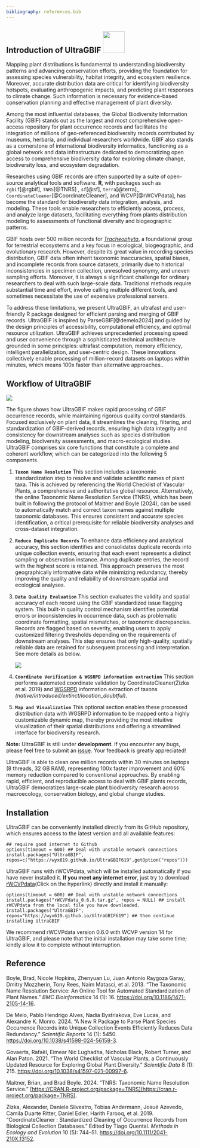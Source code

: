 ```yaml
---
bibliography: references.bib
---
```


## Introduction of **UltraGBIF** <img src="images/logo.png" style="width: 58px;"/>

Mapping plant distributions is fundamental to understanding biodiversity patterns and advancing conservation efforts, providing the foundation for assessing species vulnerability, habitat integrity, and ecosystem resilience. Moreover, accurate distribution data are critical for identifying biodiversity hotspots, evaluating anthropogenic impacts, and predicting plant responses to climate change. Such information is necessary for evidence-based conservation planning and effective management of plant diversity.

Among the most influential databases, the Global Biodiversity Information Facility (GBIF) stands out as the largest and most comprehensive open-access repository for plant occurrence records and facilitates the integration of millions of geo-referenced biodiversity records contributed by museums, herbaria, and individual researchers worldwide. GBIF also stands as a cornerstone of international biodiversity informatics, functioning as a global network and data infrastructure dedicated to democratizing open access to comprehensive biodiversity data for exploring climate change, biodiversity loss, and ecosystem degradation.

Researches using GBIF records are often supported by a suite of open-source analytical tools and software. **R**, with packages such as `rgbif`[@rgbif], `TNRS`[@TNRS] , `sf`[@sf], `terra`[@terra],, `CoordinateCleaner`[@CoordinateCleaner], and WCVP[@rWCVPdata], has become the standard for biodiversity data integration, analysis, and modeling. These tools enable researchers to efficiently access, process, and analyze large datasets, facilitating everything from plants distribution modeling to assessments of functional diversity and biogeographic patterns.

GBIF hosts over 500 million records for [*Tracheophyta*](https://www.gbif.org/occurrence/search?taxon_key=7707728&occurrence_status=present), a foundational group for terrestrial ecosystems and a key focus in ecological, biogeographic, and evolutionary research. However, despite its great value in recording species distribution, GBIF data often inherit taxonomic inaccuracies, spatial biases, and incomplete records from source datasets, primarily due to historical inconsistencies in specimen collection, unresolved synonymy, and uneven sampling efforts. Moreover, it is always a significant challenge for ordinary researchers to deal with such large-scale data. Traditional methods require substantial time and effort, involve calling multiple different tools, and sometimes necessitate the use of expensive professional servers.

To address these limitations, we present UltraGBIF, an ultrafast and user-friendly R package designed for efficient parsing and merging of GBIF records. UltraGBIF is inspired by ParseGBIF[@demelo2024] and guided by the design principles of accessibility, computational efficiency, and optimal resource utilization. UltraGBIF achieves unprecedented processing speed and user convenience through a sophisticated technical architecture grounded in some principles: ultrafast computation, memory efficiency, intelligent parallelization, and user-centric design. These innovations collectively enable processing of million-record datasets on laptops within minutes, which means 100x faster than alternative approaches..

## Workflow of UltraGBIF

![](images/workflow.jpg)

The figure shows how UltraGBIF makes rapid processing of GBIF occurrence records, while maintaining rigorous quality control standards. Focused exclusively on plant data, it streamlines the cleaning, filtering, and standardization of GBIF-derived records, ensuring high data integrity and consistency for downstream analyses such as species distribution modeling, biodiversity assessments, and macro-ecological studies. UltraGBIF comprises six core functions that constitute a complete and coherent workflow, which can be categorized into the following 5 components.

1.  **`Taxon Name Resolution`** This section includes a taxonomic standardization step to resolve and validate scientific names of plant taxa. This is achieved by referencing the World Checklist of Vascular Plants, a comprehensive and authoritative global resource. Alternatively, the online Taxonomic Name Resolution Service (TNRS), which has been built in following the protocol of Maitner and Boyle (2024), can be used to automatically match and correct taxon names against multiple taxonomic databases. This ensures consistent and accurate species identification, a critical prerequisite for reliable biodiversity analyses and cross-dataset integration.

2.  **`Reduce Duplicate Records`** To enhance data efficiency and analytical accuracy, this section identifies and consolidates duplicate records into unique collection events, ensuring that each event represents a distinct sampling or observation instance. Among duplicate entries, the record with the highest score is retained. This approach preserves the most geographically informative data while minimizing redundancy, thereby improving the quality and reliability of downstream spatial and ecological analyses.

3.  **`Data Quality Evaluation`** This section evaluates the validity and spatial accuracy of each record using the GBIF standardized issue flagging system. This built-in quality control mechanism identifies potential errors or inconsistencies in occurrence data, such as problematic coordinate formatting, spatial mismatches, or taxonomic discrepancies. Records are flagged based on severity, enabling users to apply customized filtering thresholds depending on the requirements of downstream analyses. This step ensures that only high-quality, spatially reliable data are retained for subsequent processing and interpretation. See more details as below.

    ![](images/mermaid.jpeg)

4.  **`Coordinate Verification & WGSRPD information extraction`** This section performs automated coordinate validation by CoordinateCleaner(Zizka et al. 2019) and [WGSRPD](http://www.tdwg.org/standards/109) information extraction of taxons *(native/introduced/extinct/location_doubtful)*.

5.  **`Map and Visualization`** This optional section enables these processed distribution data with WGSRPD information to be mapped onto a highly customizable dynamic map, thereby providing the most intuitive visualization of their spatial distributions and offering a streamlined interface for biodiversity research.

**Note:** UltraGBIF is still under **development**. If you encounter any bugs, please feel free to submit an [issue](https://github.com/wyx619/UltraGBIF/issues/new). Your feedback is greatly appreciated!

UltraGBIF is able to clean one million records within 30 minutes on laptops (8 threads, 32 GB RAM), representing 100x faster improvement and 60% memory reduction compared to conventional approaches. By enabling rapid, efficient, and reproducible access to deal with GBIF plants records, UltraGBIF democratizes large-scale plant biodiversity research across macroecology, conservation biology, and global change studies.

## Installation

UltraGBIF can be conveniently installed directly from its GitHub repository, which ensures access to the latest version and all available features:

```{r}
## require good internet to Github
options(timeout = 600) ## Deal with unstable network connections
install.packages("UltraGBIF", repos=c("https://wyx619.github.io/UltraGBIF619",getOption("repos")))
```

UltraGBIF runs with rWCVPdata, which will be installed automatically if you have never installed it. **If you meet any internet error**, just try to download [rWCVPdata](https://wyx619.github.io/UltraGBIF619/src/contrib/rWCVPdata_0.6.0.tar.gz)(Click on the hyperlink) directly and install it manually:

```{r}
options(timeout = 600) ## Deal with unstable network connections
install.packages("rWCVPdata_0.6.0.tar.gz", repos = NULL) ## install rWCVPdata from the local file you have downloaded.
install.packages("UltraGBIF", repos="https://wyx619.github.io/UltraGBIF619") ## then continue installing UltraGBIF
```

We recommend rWCVPdata version 0.6.0 with WCVP version 14 for UltraGBIF, and please note that the initial installation may take some time; kindly allow it to complete without interruption.

## Reference

Boyle, Brad, Nicole Hopkins, Zhenyuan Lu, Juan Antonio Raygoza Garay, Dmitry Mozzherin, Tony Rees, Naim Matasci, et al. 2013. “The Taxonomic Name Resolution Service: An Online Tool for Automated Standardization of Plant Names.” *BMC Bioinformatics* 14 (1): 16. <https://doi.org/10.1186/1471-2105-14-16>.

De Melo, Pablo Hendrigo Alves, Nadia Bystriakova, Eve Lucas, and Alexandre K. Monro. 2024. “A New R Package to Parse Plant Species Occurrence Records into Unique Collection Events Efficiently Reduces Data Redundancy.” *Scientific Reports* 14 (1): 5450. <https://doi.org/10.1038/s41598-024-56158-3>.

Govaerts, Rafaël, Eimear Nic Lughadha, Nicholas Black, Robert Turner, and Alan Paton. 2021. “The World Checklist of Vascular Plants, a Continuously Updated Resource for Exploring Global Plant Diversity.” *Scientific Data* 8 (1): 215. <https://doi.org/10.1038/s41597-021-00997-6>.

Maitner, Brian, and Brad Boyle. 2024. “TNRS: Taxonomic Name Resolution Service.” [https://CRAN.R-project.org/package=TNRS](https://cran.r-project.org/package=TNRS).

Zizka, Alexander, Daniele Silvestro, Tobias Andermann, Josué Azevedo, Camila Duarte Ritter, Daniel Edler, Harith Farooq, et al. 2019. “CoordinateCleaner : Standardized Cleaning of Occurrence Records from Biological Collection Databases.” Edited by Tiago Quental. *Methods in Ecology and Evolution* 10 (5): 744–51. <https://doi.org/10.1111/2041-210X.13152>.
